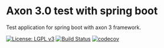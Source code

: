 # Axon 3.0 test with spring boot

Test application for spring boot with axon 3 framework.

[![License: LGPL v3](https://img.shields.io/badge/License-LGPL%20v3-blue.svg)](https://www.gnu.org/licenses/lgpl-3.0)
[![Build Status](https://travis-ci.org/mbogner/spring-boot-axon-test.svg?branch=master)](https://travis-ci.org/mbogner/spring-boot-axon-test)
[![codecov](https://codecov.io/gh/mbogner/spring-boot-axon-test/branch/master/graph/badge.svg)](https://codecov.io/gh/mbogner/spring-boot-axon-test)
